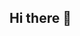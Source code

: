 ## Hi there 👋

<!--
**archp1995/archp1995** is a ✨ _special_ ✨ repository because its `README.md` (this file) appears on your GitHub profile.


👋 Hi, I'm Archana Gupta!  
🔧 A Computer Science & Engineering student passionate about backend development, data science, and building scalable web applications. Currently pursuing my B.Tech at IEC College of Engineering and Technology, Greater Noida (Graduating in 2025).

💻 Tech Stack:  
- Languages: Python, JavaScript  
- Backend: Node.js, Express.js  
- Databases: MySQL  
- Machine Learning: Pandas, NumPy, scikit-learn  
- Tools: Power BI, Excel  

🔨 Currently working on:  
- Building a full-stack e-commerce application using Node.js and MySQL.  
- Enhancing a machine learning model for classification using the K-Nearest Neighbors algorithm.

💼 Internship Experience:  
- Data Analyst Intern at Internship Studio (March 2024 - Present): Analyzing datasets using Python, automating reporting with Excel and Power BI.  
- Data Science Intern at Internslite (Feb 2024): Developed predictive models and visualized trends using Python libraries like seaborn and matplotlib.

📫 How to reach me:  
[LinkedIn](https://www.linkedin.com/in/archanagupta) | [Portfolio](https://archanagupta.com) | Email: archana@example.com
